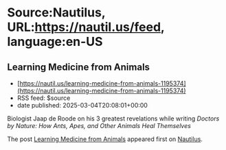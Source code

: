 # Source:Nautilus, URL:https://nautil.us/feed, language:en-US

## Learning Medicine from Animals
 - [https://nautil.us/learning-medicine-from-animals-1195374](https://nautil.us/learning-medicine-from-animals-1195374)
 - RSS feed: $source
 - date published: 2025-03-04T20:08:01+00:00

<p>Biologist Jaap de Roode on his 3 greatest revelations while writing <i>Doctors by Nature: How Ants, Apes, and Other Animals Heal Themselves</i></p>
<p>The post <a href="https://nautil.us/learning-medicine-from-animals-1195374/">Learning Medicine from Animals</a> appeared first on <a href="https://nautil.us">Nautilus</a>.</p>


